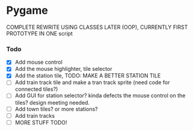 Pygame
==============
COMPLETE REWRITE USING CLASSES LATER (OOP), CURRENTLY FIRST PROTOTYPE IN ONE script

### Todo
- [X] Add mouse control
- [X] Add the mouse highlighter, tile selector
- [X] Add the station tile, TODO: MAKE A BETTER STATION TILE
- [ ] Add train track tile and make a tran track sprite (need code for connected tiles?)
- [ ] Add GUI for station selector? kinda defects the mouse control on the tiles? design meeting needed.
- [ ] Add town tiles? or more stations?
- [ ] Add train tracks
- [ ] MORE STUFF TODO!